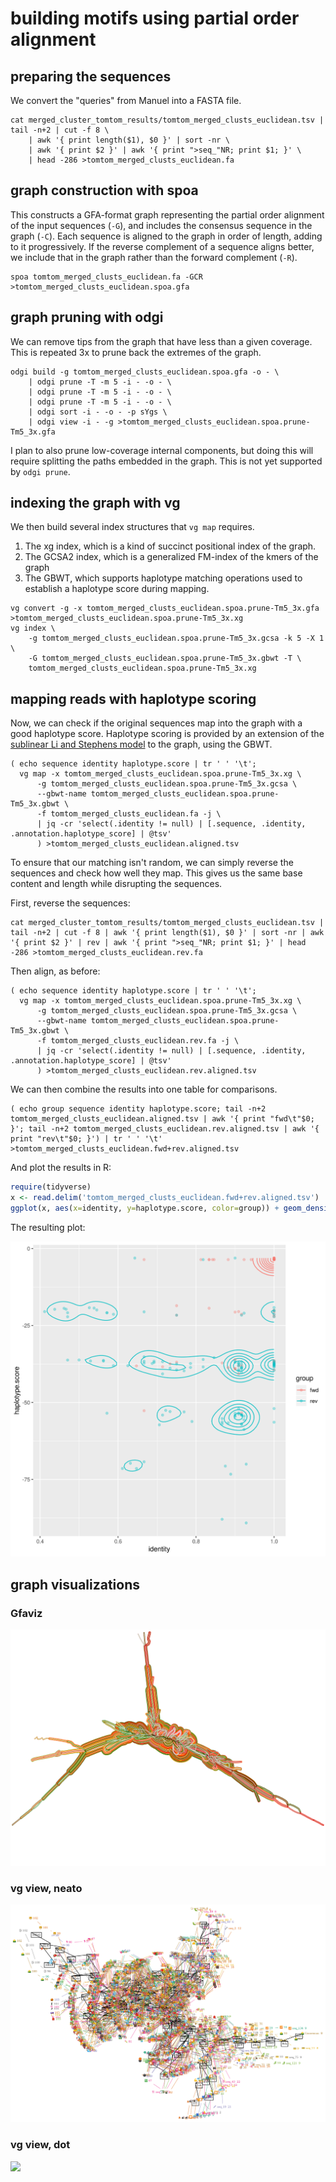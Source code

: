 # building motifs using partial order alignment

## preparing the sequences

We convert the "queries" from Manuel into a FASTA file.

```
cat merged_cluster_tomtom_results/tomtom_merged_clusts_euclidean.tsv | tail -n+2 | cut -f 8 \
    | awk '{ print length($1), $0 }' | sort -nr \
    | awk '{ print $2 }' | awk '{ print ">seq_"NR; print $1; }' \
    | head -286 >tomtom_merged_clusts_euclidean.fa
```

## graph construction with spoa

This constructs a GFA-format graph representing the partial order alignment of the input sequences (`-G`), and includes the consensus sequence in the graph (`-C`).
Each sequence is aligned to the graph in order of length, adding to it progressively.
If the reverse complement of a sequence aligns better, we include that in the graph rather than the forward complement (`-R`).

```
spoa tomtom_merged_clusts_euclidean.fa -GCR >tomtom_merged_clusts_euclidean.spoa.gfa
```

## graph pruning with odgi

We can remove tips from the graph that have less than a given coverage.
This is repeated 3x to prune back the extremes of the graph.

```
odgi build -g tomtom_merged_clusts_euclidean.spoa.gfa -o - \
    | odgi prune -T -m 5 -i - -o - \
    | odgi prune -T -m 5 -i - -o - \
    | odgi prune -T -m 5 -i - -o - \
    | odgi sort -i - -o - -p sYgs \
    | odgi view -i - -g >tomtom_merged_clusts_euclidean.spoa.prune-Tm5_3x.gfa
```

I plan to also prune low-coverage internal components, but doing this will require splitting the paths embedded in the graph.
This is not yet supported by `odgi prune`.

## indexing the graph with vg

We then build several index structures that `vg map` requires.

1. The xg index, which is a kind of succinct positional index of the graph.
2. The GCSA2 index, which is a generalized FM-index of the kmers of the graph
3. The GBWT, which supports haplotype matching operations used to establish a haplotype score during mapping.

```
vg convert -g -x tomtom_merged_clusts_euclidean.spoa.prune-Tm5_3x.gfa >tomtom_merged_clusts_euclidean.spoa.prune-Tm5_3x.xg
vg index \
    -g tomtom_merged_clusts_euclidean.spoa.prune-Tm5_3x.gcsa -k 5 -X 1 \
    -G tomtom_merged_clusts_euclidean.spoa.prune-Tm5_3x.gbwt -T \
    tomtom_merged_clusts_euclidean.spoa.prune-Tm5_3x.xg
```

## mapping reads with haplotype scoring

Now, we can check if the original sequences map into the graph with a good haplotype score.
Haplotype scoring is provided by an extension of the [sublinear Li and Stephens model](https://doi.org/10.1186/s13015-019-0144-9) to the graph, using the GBWT.

```
( echo sequence identity haplotype.score | tr ' ' '\t';
  vg map -x tomtom_merged_clusts_euclidean.spoa.prune-Tm5_3x.xg \
      -g tomtom_merged_clusts_euclidean.spoa.prune-Tm5_3x.gcsa \
      --gbwt-name tomtom_merged_clusts_euclidean.spoa.prune-Tm5_3x.gbwt \
      -f tomtom_merged_clusts_euclidean.fa -j \
      | jq -cr 'select(.identity != null) | [.sequence, .identity, .annotation.haplotype_score] | @tsv' 
      ) >tomtom_merged_clusts_euclidean.aligned.tsv
```

To ensure that our matching isn't random, we can simply reverse the sequences and check how well they map.
This gives us the same base content and length while disrupting the sequences.

First, reverse the sequences:

```
cat merged_cluster_tomtom_results/tomtom_merged_clusts_euclidean.tsv | tail -n+2 | cut -f 8 | awk '{ print length($1), $0 }' | sort -nr | awk '{ print $2 }' | rev | awk '{ print ">seq_"NR; print $1; }' | head -286 >tomtom_merged_clusts_euclidean.rev.fa
```

Then align, as before:

```
( echo sequence identity haplotype.score | tr ' ' '\t';
  vg map -x tomtom_merged_clusts_euclidean.spoa.prune-Tm5_3x.xg \
      -g tomtom_merged_clusts_euclidean.spoa.prune-Tm5_3x.gcsa \
      --gbwt-name tomtom_merged_clusts_euclidean.spoa.prune-Tm5_3x.gbwt \
      -f tomtom_merged_clusts_euclidean.rev.fa -j \
      | jq -cr 'select(.identity != null) | [.sequence, .identity, .annotation.haplotype_score] | @tsv' 
      ) >tomtom_merged_clusts_euclidean.rev.aligned.tsv
```

We can then combine the results into one table for comparisons.

```
( echo group sequence identity haplotype.score; tail -n+2 tomtom_merged_clusts_euclidean.aligned.tsv | awk '{ print "fwd\t"$0; }'; tail -n+2 tomtom_merged_clusts_euclidean.rev.aligned.tsv | awk '{ print "rev\t"$0; }') | tr ' ' '\t' >tomtom_merged_clusts_euclidean.fwd+rev.aligned.tsv
```

And plot the results in R:

```R
require(tidyverse)
x <- read.delim('tomtom_merged_clusts_euclidean.fwd+rev.aligned.tsv')
ggplot(x, aes(x=identity, y=haplotype.score, color=group)) + geom_density_2d(h=c(0.1,10)) + geom_point(alpha=I(1/3))
```

The resulting plot:

![](https://github.com/ekg/poa-motifs/blob/master/tomtom_merged_clusts_euclidean.fwd+rev.aligned.tsv.png)

## graph visualizations

### Gfaviz

![](https://github.com/ekg/poa-motifs/blob/master/tomtom_merged_clusts_euclidean.spoa.prune-Tm5_3x.gfa.gfaviz.png)

### vg view, neato

![](https://github.com/ekg/poa-motifs/blob/master/tomtom_merged_clusts_euclidean.spoa.prune-Tm5_3x.gfa.neato.png)

### vg view, dot

![](https://github.com/ekg/poa-motifs/blob/master/tomtom_merged_clusts_euclidean.spoa.prune-Tm5_3x.gfa.dot.png)

